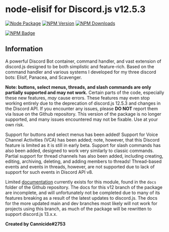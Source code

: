 # node-elisif for Discord.js v12.5.3
[![Node Package](https://github.com/Cannicide/node-elisif/actions/workflows/npm-publish.yml/badge.svg)](https://github.com/Cannicide/node-elisif/actions/workflows/npm-publish.yml) [![NPM Version](https://img.shields.io/npm/v/elisif?maxAge=2400)](https://www.npmjs.com/package/elisif) [![NPM Downloads](https://img.shields.io/npm/dt/elisif?maxAge=2400)](https://www.npmjs.com/package/elisif)

[![NPM Badge](https://nodei.co/npm/elisif.png?downloads=true&stars=true)](https://nodei.co/npm/elisif)


## Information
A powerful Discord Bot container, command handler, and vast extension of discord.js designed to be both simplistic and feature-rich. Based on the command handler and various systems I developed for my three discord bots: Elisif, Panacea, and Scavenger.

**Note: buttons, select menus, threads, and slash commands are only partially supported and may not work.** Certain parts of the code, especially these new features, *may* cause errors. These features may even stop working entirely due to the deprecation of discord.js 12.5.3 and changes in the Discord API. If you encounter any issues, please **DO NOT** report them via Issue on the Github repository. This version of the package is no longer supported, and many issues encountered may not be fixable. Use at your own risk.

Support for buttons and select menus has been added! Support for Voice Channel Activities (VCA) has been added; note, however, that this Discord feature is limited as it is still in early beta. Support for slash commands has also been added, designed to work very similarly to classic commands. Partial support for thread channels has also been added, including creating, editing, archiving, deleting, and adding members to threads! Thread-based events and events in threads, however, are not supported due to lack of support for such events in Discord API v8.

Limited [documentation](https://github.com/Cannicide/node-elisif/blob/v12/docs) currently exists for this module, found in the `docs` folder of the Github repository. The docs for this v12 branch of the package are incomplete, and will unfortunately not be completed due to many of its features breaking as a result of the latest updates to discord.js. The docs for the more updated main and dev branches most likely will not work for projects using this branch, as much of the package will be rewritten to support discord.js 13.x.x.

**Created by Cannicide#2753**
